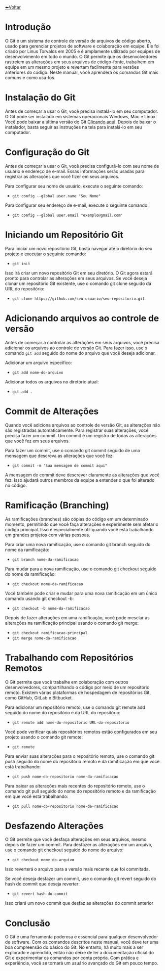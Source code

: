 [⬅Voltar](https://memorise-codigos.github.io/)
# Introdução
O Git é um sistema de controle de versão de arquivos de código aberto, usado para gerenciar projetos de software e colaboração em equipe. Ele foi criado por Linus Torvalds em 2005 e é amplamente utilizado por equipes de desenvolvimento em todo o mundo. O Git permite que os desenvolvedores rastreiem as alterações em seus arquivos de código-fonte, trabalhem em equipe em um mesmo projeto e revertam facilmente para versões anteriores do código. Neste manual, você aprenderá os comandos Git mais comuns e como usá-los.
# Instalação do Git
Antes de começar a usar o Git, você precisa instalá-lo em seu computador. O Git pode ser instalado em sistemas operacionais Windows, Mac e Linux. Você pode baixar a última versão do Git [Clicando aqui](https://git-scm.com/downloads). Depois de baixar o instalador, basta seguir as instruções na tela para instalá-lo em seu computador.
# Configuração do Git
Antes de começar a usar o Git, você precisa configurá-lo com seu nome de usuário e endereço de e-mail. Essas informações serão usadas para registrar as alterações que você fizer em seus arquivos.

Para configurar seu nome de usuário, execute o seguinte comando:

- `git config --global user.name "Seu Nome"`

Para configurar seu endereço de e-mail, execute o seguinte comando:
- `git config --global user.email "exemplo@gmail.com"`
# Iniciando um Repositório Git
Para iniciar um novo repositório Git, basta navegar até o diretório do seu projeto e executar o seguinte comando:
- `git init`

Isso irá criar um novo repositório Git em seu diretório. O Git agora estará pronto para controlar as alterações em seus arquivos.
Se você deseja clonar um repositório Git existente, use o comando git clone seguido da URL do repositório:
- `git clone https://github.com/seu-usuario/seu-repositorio.git`
# Adicionando arquivos ao controle de versão
Antes de começar a controlar as alterações em seus arquivos, você precisa adicionar os arquivos ao controle de versão Git. Para fazer isso, use o comando `git add` seguido do nome do arquivo que você deseja adicionar.

Adicionar um arquivo específico:
- `git add nome-do-arquivo`

Adicionar todos os arquivos no diretório atual:
- `git add .`
# Commit de Alterações
Quando você adiciona arquivos ao controle de versão Git, as alterações não são registradas automaticamente. Para registrar suas alterações, você precisa fazer um commit. Um commit é um registro de todas as alterações que você fez em seus arquivos.

Para fazer um commit, use o comando git commit seguido de uma mensagem que descreva as alterações que você fez:
- `git commit -m "Sua mensagem de commit aqui"`

A mensagem de commit deve descrever claramente as alterações que você fez. Isso ajudará outros membros da equipe a entender o que foi alterado no código.
# Ramificação (Branching)
As ramificações (branches) são cópias do código em um determinado momento, permitindo que você faça alterações e experimente sem afetar o código principal. Isso é especialmente útil quando você está trabalhando em grandes projetos com várias pessoas.

Para criar uma nova ramificação, use o comando git branch seguido do nome da ramificação:
- `git branch nome-da-ramificacao`

Para mudar para a nova ramificação, use o comando git checkout seguido do nome da ramificação:
- `git checkout nome-da-ramificacao`

Você também pode criar e mudar para uma nova ramificação em um único comando usando git checkout -b:
- `git checkout -b nome-da-ramificacao`

Depois de fazer alterações em uma ramificação, você pode mesclar as alterações na ramificação principal usando o comando git merge:
- `git checkout ramificacao-principal`
- `git merge nome-da-ramificacao`
# Trabalhando com Repositórios Remotos
O Git permite que você trabalhe em colaboração com outros desenvolvedores, compartilhando o código por meio de um repositório remoto. Existem várias plataformas de hospedagem de repositórios Git, como GitHub, GitLab e Bitbucket.

Para adicionar um repositório remoto, use o comando git remote add seguido do nome do repositório e da URL do repositório:
- `git remote add nome-do-repositorio URL-do-repositorio`

Você pode verificar quais repositórios remotos estão configurados em seu projeto usando o comando git remote:
- `git remote`

Para enviar suas alterações para o repositório remoto, use o comando git push seguido do nome do repositório remoto e da ramificação em que você está trabalhando:
- `git push nome-do-repositorio nome-da-ramificacao`

Para baixar as alterações mais recentes do repositório remoto, use o comando git pull seguido do nome do repositório remoto e da ramificação em que você está trabalhando:
- `git pull nome-do-repositorio nome-da-ramificacao`
# Desfazendo Alterações
O Git permite que você desfaça alterações em seus arquivos, mesmo depois de fazer um commit. Para desfazer as alterações em um arquivo, use o comando git checkout seguido do nome do arquivo:
- `git checkout nome-do-arquivo`

Isso reverterá o arquivo para a versão mais recente que foi commitada.

Se você deseja desfazer um commit, use o comando git revert seguido do hash do commit que deseja reverter:
- `git revert hash-do-commit`

Isso criará um novo commit que desfaz as alterações do commit anterior
# Conclusão
O Git é uma ferramenta poderosa e essencial para qualquer desenvolvedor de software. Com os comandos descritos neste manual, você deve ter uma boa compreensão do básico do Git. No entanto, há muito mais a ser explorado e aprendido, então não deixe de ler a documentação oficial do Git e experimentar os comandos por conta própria. Com prática e experiência, você se tornará um usuário avançado do Git em pouco tempo.
